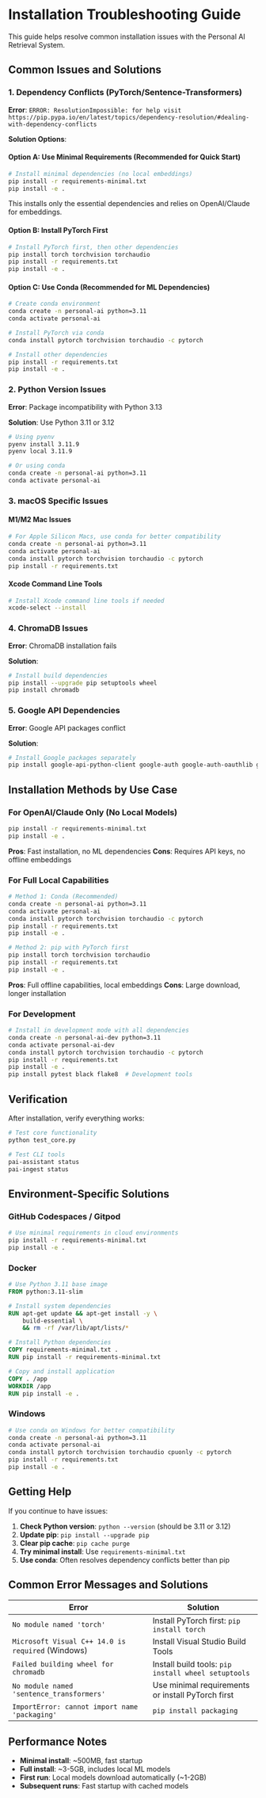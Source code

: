 # Installation Troubleshooting Guide

This guide helps resolve common installation issues with the Personal AI Retrieval System.

## Common Issues and Solutions

### 1. Dependency Conflicts (PyTorch/Sentence-Transformers)

**Error**: `ERROR: ResolutionImpossible: for help visit https://pip.pypa.io/en/latest/topics/dependency-resolution/#dealing-with-dependency-conflicts`

**Solution Options**:

#### Option A: Use Minimal Requirements (Recommended for Quick Start)
```bash
# Install minimal dependencies (no local embeddings)
pip install -r requirements-minimal.txt
pip install -e .
```

This installs only the essential dependencies and relies on OpenAI/Claude for embeddings.

#### Option B: Install PyTorch First
```bash
# Install PyTorch first, then other dependencies
pip install torch torchvision torchaudio
pip install -r requirements.txt
pip install -e .
```

#### Option C: Use Conda (Recommended for ML Dependencies)
```bash
# Create conda environment
conda create -n personal-ai python=3.11
conda activate personal-ai

# Install PyTorch via conda
conda install pytorch torchvision torchaudio -c pytorch

# Install other dependencies
pip install -r requirements.txt
pip install -e .
```

### 2. Python Version Issues

**Error**: Package incompatibility with Python 3.13

**Solution**: Use Python 3.11 or 3.12
```bash
# Using pyenv
pyenv install 3.11.9
pyenv local 3.11.9

# Or using conda
conda create -n personal-ai python=3.11
conda activate personal-ai
```

### 3. macOS Specific Issues

#### M1/M2 Mac Issues
```bash
# For Apple Silicon Macs, use conda for better compatibility
conda create -n personal-ai python=3.11
conda activate personal-ai
conda install pytorch torchvision torchaudio -c pytorch
pip install -r requirements.txt
```

#### Xcode Command Line Tools
```bash
# Install Xcode command line tools if needed
xcode-select --install
```

### 4. ChromaDB Issues

**Error**: ChromaDB installation fails

**Solution**:
```bash
# Install build dependencies
pip install --upgrade pip setuptools wheel
pip install chromadb
```

### 5. Google API Dependencies

**Error**: Google API packages conflict

**Solution**:
```bash
# Install Google packages separately
pip install google-api-python-client google-auth google-auth-oauthlib google-auth-httplib2
```

## Installation Methods by Use Case

### For OpenAI/Claude Only (No Local Models)
```bash
pip install -r requirements-minimal.txt
pip install -e .
```

**Pros**: Fast installation, no ML dependencies
**Cons**: Requires API keys, no offline embeddings

### For Full Local Capabilities
```bash
# Method 1: Conda (Recommended)
conda create -n personal-ai python=3.11
conda activate personal-ai
conda install pytorch torchvision torchaudio -c pytorch
pip install -r requirements.txt
pip install -e .

# Method 2: pip with PyTorch first
pip install torch torchvision torchaudio
pip install -r requirements.txt
pip install -e .
```

**Pros**: Full offline capabilities, local embeddings
**Cons**: Large download, longer installation

### For Development
```bash
# Install in development mode with all dependencies
conda create -n personal-ai-dev python=3.11
conda activate personal-ai-dev
conda install pytorch torchvision torchaudio -c pytorch
pip install -r requirements.txt
pip install -e .
pip install pytest black flake8  # Development tools
```

## Verification

After installation, verify everything works:

```bash
# Test core functionality
python test_core.py

# Test CLI tools
pai-assistant status
pai-ingest status
```

## Environment-Specific Solutions

### GitHub Codespaces / Gitpod
```bash
# Use minimal requirements in cloud environments
pip install -r requirements-minimal.txt
pip install -e .
```

### Docker
```dockerfile
# Use Python 3.11 base image
FROM python:3.11-slim

# Install system dependencies
RUN apt-get update && apt-get install -y \
    build-essential \
    && rm -rf /var/lib/apt/lists/*

# Install Python dependencies
COPY requirements-minimal.txt .
RUN pip install -r requirements-minimal.txt

# Copy and install application
COPY . /app
WORKDIR /app
RUN pip install -e .
```

### Windows
```bash
# Use conda on Windows for better compatibility
conda create -n personal-ai python=3.11
conda activate personal-ai
conda install pytorch torchvision torchaudio cpuonly -c pytorch
pip install -r requirements.txt
pip install -e .
```

## Getting Help

If you continue to have issues:

1. **Check Python version**: `python --version` (should be 3.11 or 3.12)
2. **Update pip**: `pip install --upgrade pip`
3. **Clear pip cache**: `pip cache purge`
4. **Try minimal install**: Use `requirements-minimal.txt`
5. **Use conda**: Often resolves dependency conflicts better than pip

## Common Error Messages and Solutions

| Error | Solution |
|-------|----------|
| `No module named 'torch'` | Install PyTorch first: `pip install torch` |
| `Microsoft Visual C++ 14.0 is required` (Windows) | Install Visual Studio Build Tools |
| `Failed building wheel for chromadb` | Install build tools: `pip install wheel setuptools` |
| `No module named 'sentence_transformers'` | Use minimal requirements or install PyTorch first |
| `ImportError: cannot import name 'packaging'` | `pip install packaging` |

## Performance Notes

- **Minimal install**: ~500MB, fast startup
- **Full install**: ~3-5GB, includes local ML models
- **First run**: Local models download automatically (~1-2GB)
- **Subsequent runs**: Fast startup with cached models